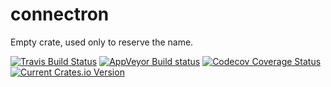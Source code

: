 # connectron

Empty crate, used only to reserve the name.

[![Travis Build Status](https://travis-ci.org/connectron/connectron.svg?branch=master)](https://travis-ci.org/connectron/connectron)
[![AppVeyor Build status](https://ci.appveyor.com/api/projects/status/282f4uqewhc549c3/branch/master?svg=true)](https://ci.appveyor.com/project/connectron/connectron/branch/master)
[![Codecov Coverage Status](https://codecov.io/gh/connectron/connectron/branch/master/graph/badge.svg)](https://codecov.io/gh/connectron/connectron)
[![Current Crates.io Version](https://img.shields.io/crates/v/connectron.svg)](https://crates.io/crates/connectron)
